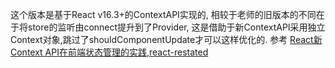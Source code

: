这个版本是基于React v16.3+的ContextAPI实现的,
相较于老师的旧版本的不同在于将store的监听由connect提升到了Provider,
这是借助于新ContextAPI采用独立Context对象,跳过了shouldComponentUpdate才可以这样优化的.
参考 [React新Context API在前端状态管理的实践](https://techblog.toutiao.com/2018/10/22/untitled-54/),[react-restated](https://github.com/stkevintan/react-restated)
